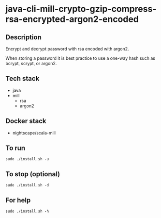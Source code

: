# java-cli-mill-crypto-gzip-compress-rsa-encrypted-argon2-encoded

## Description
Encrypt and decrypt password with rsa
encoded with argon2.

When storing a password it is best practice
to use a one-way hash such as bcrypt, scrypt,
or argon2.

## Tech stack
- java
- mill
  - rsa
  - argon2

## Docker stack
- nightscape/scala-mill

## To run
`sudo ./install.sh -u`

## To stop (optional)
`sudo ./install.sh -d`

## For help
`sudo ./install.sh -h`
